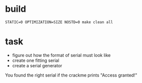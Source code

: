 # build
```
STATIC=0 OPTIMIZATION=SIZE NOSTD=0 make clean all
```

# task
* figure out how the format of serial must look like
* create one fitting serial
* create a serial generator

You found the right serial if the crackme prints "Access granted!"
